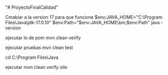 "# ProyectoFinalCalidad" 

Cmabiar a la version 17 para que funcione
$env:JAVA_HOME="C:\Program Files\Java\jdk-17.0.10"
$env:Path="$env:JAVA_HOME\bin;$env:Path"
java -version


ejecutar lo  de pom
mvn clean verify


ejecutar pruebas
mvn clean test

cd C:\Program Files\Java

ejecutar
mvn clean verify site